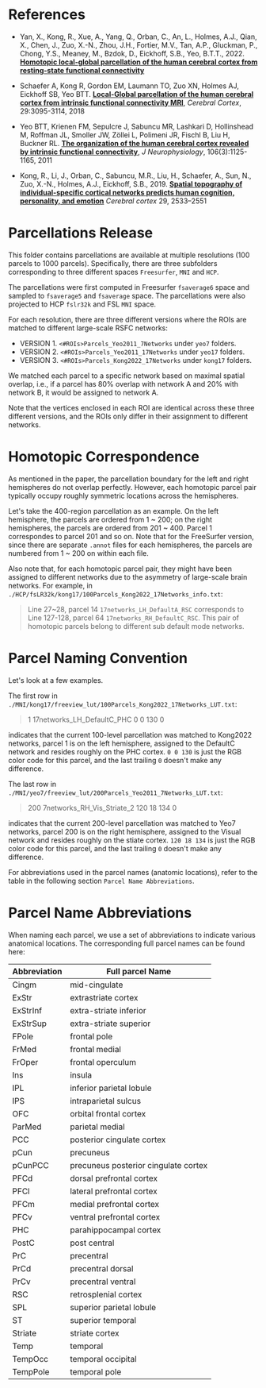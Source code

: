 References 
=====================
+ Yan, X., Kong, R., Xue, A., Yang, Q., Orban, C., An, L., Holmes, A.J., Qian, X., Chen, J., Zuo, X.-N., Zhou, J.H., Fortier, M.V., Tan, A.P., Gluckman, P., Chong, Y.S., Meaney, M., Bzdok, D., Eickhoff, S.B., Yeo, B.T.T., 2022. [**Homotopic local-global parcellation of the human cerebral cortex from resting-state functional connectivity**](https://doi.org/10.1101/2022.10.25.513788)

+ Schaefer A, Kong R, Gordon EM, Laumann TO, Zuo XN, Holmes AJ, Eickhoff SB, Yeo BTT. [**Local-Global parcellation of the human cerebral cortex from intrinsic functional connectivity MRI**](http://people.csail.mit.edu/ythomas/publications/2018LocalGlobal-CerebCor.pdf), *Cerebral Cortex*, 29:3095-3114, 2018

+ Yeo BTT, Krienen FM, Sepulcre J, Sabuncu MR, Lashkari D, Hollinshead M, Roffman JL, Smoller JW, Zöllei L, Polimeni JR, Fischl B, Liu H, Buckner RL. [**The organization of the human cerebral cortex revealed by intrinsic functional connectivity**](http://people.csail.mit.edu/ythomas/publications/2011CorticalOrganization-JNeurophysiol.pdf), *J Neurophysiology*, 106(3):1125-1165, 2011

+ Kong, R., Li, J., Orban, C., Sabuncu, M.R., Liu, H., Schaefer, A., Sun, N., Zuo, X.-N., Holmes, A.J., Eickhoff, S.B., 2019. [**Spatial topography of individual-specific cortical networks predicts human cognition, personality, and emotion**](https://pubmed.ncbi.nlm.nih.gov/29878084/) *Cerebral cortex* 29, 2533–2551


Parcellations Release
=====================
This folder contains parcellations are available at multiple resolutions (100 parcels to 1000 parcels). Specifically, there are three subfolders corresponding to three different spaces ```Freesurfer```, ```MNI``` and ```HCP```. 

The parcellations were first computed in Freesurfer ```fsaverage6``` space and sampled to ```fsaverage5``` and ```fsaverage``` space. The parcellations were also projected to HCP ```fslr32k``` and FSL ```MNI``` space. 

For each resolution, there are three different versions where the ROIs are matched to different large-scale RSFC networks:

* VERSION 1. `<#ROIs>Parcels_Yeo2011_7Networks` under `yeo7` folders.
* VERSION 2. `<#ROIs>Parcels_Yeo2011_17Networks` under `yeo17` folders.
* VERSION 3. `<#ROIs>Parcels_Kong2022_17Networks` under `kong17` folders.

We matched each parcel to a specific network based on maximal spatial overlap, i.e., if a parcel has 80% overlap with network A and 20% with network B, it would be assigned to network A.

Note that the vertices enclosed in each ROI are identical across these three different versions, and the ROIs only differ in their assignment to different networks.

Homotopic Correspondence
=====================
As mentioned in the paper, the parcellation boundary for the left and right hemispheres do not overlap perfectly. However, each homotopic parcel pair typically occupy roughly symmetric locations across the hemispheres.

Let's take the 400-region parcellation as an example. On the left hemisphere, the parcels are ordered from 1 ~ 200; on the right hemispheres, the parcels are ordered from 201 ~ 400. Parcel 1 correspondes to parcel 201 and so on. Note that for the FreeSurfer version, since there are separate ```.annot``` files for each hemispheres, the parcels are numbered from 1 ~ 200 on within each file.

Also note that, for each homotopic parcel pair, they might have been assigned to different networks due to the asymmetry of large-scale brain networks. For example, in `./HCP/fsLR32k/kong17/100Parcels_Kong2022_17Networks_info.txt`:

> Line 27~28, parcel 14 `17networks_LH_DefaultA_RSC` corresponds to Line 127-128, parcel 64 `17networks_RH_DefaultC_RSC`. This pair of homotopic parcels belong to different sub default mode networks.

Parcel Naming Convention
========================

Let's look at a few examples.

The first row in `./MNI/kong17/freeview_lut/100Parcels_Kong2022_17Networks_LUT.txt`:

> 1 17networks_LH_DefaultC_PHC 0 0 130 0

indicates that the current 100-level parcellation was matched to Kong2022 networks, parcel 1 is on the left hemisphere, assigned to the DefaultC network and resides roughly on the PHC cortex. `0 0 130` is just the RGB color code for this parcel, and the last trailing `0` doesn't make any difference.

The last row in `./MNI/yeo7/freeview_lut/200Parcels_Yeo2011_7Networks_LUT.txt`:

> 200 7networks_RH_Vis_Striate_2 120 18 134 0

indicates that the current 200-level parcellation was matched to Yeo7 networks, parcel 200 is on the right hemisphere, assigned to the Visual network and resides roughly on the stiate cortex. `120 18 134` is just the RGB color code for this parcel, and the last trailing `0` doesn't make any difference.

For abbreviations used in the parcel names (anatomic locations), refer to the table in the following section `Parcel Name Abbreviations`.


Parcel Name Abbreviations
=====================
When naming each parcel, we use a set of abbreviations to indicate various anatomical locations. The corresponding full parcel names can be found here:

| Abbreviation | Full parcel Name |
| ---- | ---- |
| Cingm | mid-cingulate |
| ExStr | extrastriate cortex |
| ExStrInf | extra-striate inferior |
| ExStrSup | extra-striate superior |
| FPole | frontal pole |
| FrMed | frontal medial |
| FrOper | frontal operculum |
| Ins | insula |
| IPL | inferior parietal lobule |
| IPS | intraparietal sulcus |
| OFC | orbital frontal cortex |
| ParMed | parietal medial |
| PCC | posterior cingulate cortex |
| pCun | precuneus |
| pCunPCC | precuneus posterior cingulate cortex |
| PFCd | dorsal prefrontal cortex |
| PFCl | lateral prefrontal cortex |
| PFCm | medial prefrontal cortex |
| PFCv | ventral prefrontal cortex |
| PHC | parahippocampal cortex |
| PostC | post central |
| PrC | precentral |
| PrCd | precentral dorsal |
| PrCv | precentral ventral |
| RSC | retrosplenial cortex |
| SPL | superior parietal lobule |
| ST | superior temporal |
| Striate | striate cortex |
| Temp | temporal |
| TempOcc | temporal occipital |
| TempPole | temporal pole |
